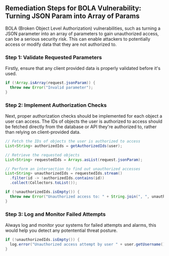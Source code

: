 

## Remediation Steps for BOLA Vulnerability: Turning JSON Param into Array of Params

BOLA (Broken Object Level Authorization) vulnerabilities, such as turning a JSON parameter into an array of parameters to gain unauthorized access, can be a serious security risk. This can enable attackers to potentially access or modify data that they are not authorized to. 

### Step 1: Validate Requested Parameters
Firstly, ensure that any client provided data is properly validated before it's used.

```java
if (!Array.isArray(request.jsonParam)) {
  throw new Error("Invalid parameter");
}
```
### Step 2: Implement Authorization Checks
Next, proper authorization checks should be implemented for each object a user can access. The IDs of objects the user is authorized to access should be fetched directly from the database or API they're authorized to, rather than relying on client-provided data.

```java
// Fetch the IDs of objects the user is authorized to access
List<String> authorizedIds = getAuthorizedIds(user);

// Retrieve the requested objects
List<String> requestedIds = Arrays.asList(request.jsonParam);

// Perform an intersection to find out unauthorized accesses
List<String> unauthorizedIds = requestedIds.stream()
  .filter(id -> !authorizedIds.contains(id))
  .collect(Collectors.toList());

if (!unauthorizedIds.isEmpty()) {
  throw new Error("Unauthorized access to: " + String.join(", ", unauthorizedIds));
}
```
### Step 3: Log and Monitor Failed Attempts
Always log and monitor your systems for failed attempts and alarms, this would help you detect any potentential threat posture.

```java
if (!unauthorizedIds.isEmpty()) {
  log.error("Unauthorized access attempt by user " + user.getUsername() + " to: " + String.join(", ", unauthorizedIds));
}
```